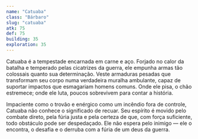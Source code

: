 ```yaml
---
name: "Catuaba"
class: "Bárbaro"
slug: "catuaba"
atk: 75
def: 75
building: 35
exploration: 35
---
```


Catuaba é a tempestade encarnada em carne e aço. Forjado no calor da batalha e temperado pelas cicatrizes da guerra, ele empunha armas tão colossais quanto sua determinação. Veste armaduras pesadas que transformam seu corpo numa verdadeira muralha ambulante, capaz de suportar impactos que esmagariam homens comuns. Onde ele pisa, o chão estremece; onde ele luta, poucos sobrevivem para contar a história.

Impaciente como o trovão e enérgico como um incêndio fora de controle, Catuaba não conhece o significado de recuar. Seu espírito é movido pelo combate direto, pela fúria justa e pela certeza de que, com força suficiente, todo obstáculo pode ser despedaçado. Ele não espera pelo inimigo — ele o encontra, o desafia e o derruba com a fúria de um deus da guerra.